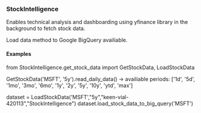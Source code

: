 ### StockIntelligence

Enables technical analysis and dashboarding using yfinance library in the background to fetch stock data.

Load data method to Google BigQuery availiable.

#### Examples
from StockIntelligence.get_stock_data import GetStockData, LoadStockData

GetStockData('MSFT', '5y').read_daily_data()  -> availiable periods: ['1d', '5d', '1mo', '3mo', '6mo', '1y', '2y', '5y', '10y', 'ytd', 'max']

dataset = LoadStockData('MSFT',"5y","keen-vial-420113","StockIntelligence")
dataset.load_stock_data_to_big_query('MSFT')

